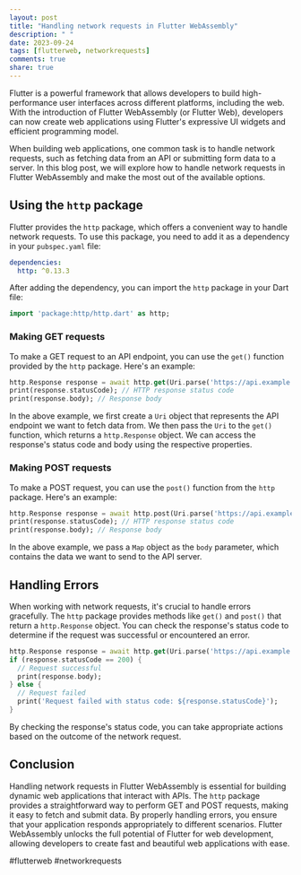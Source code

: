 ```yaml
---
layout: post
title: "Handling network requests in Flutter WebAssembly"
description: " "
date: 2023-09-24
tags: [flutterweb, networkrequests]
comments: true
share: true
---
```


Flutter is a powerful framework that allows developers to build high-performance user interfaces across different platforms, including the web. With the introduction of Flutter WebAssembly (or Flutter Web), developers can now create web applications using Flutter's expressive UI widgets and efficient programming model.

When building web applications, one common task is to handle network requests, such as fetching data from an API or submitting form data to a server. In this blog post, we will explore how to handle network requests in Flutter WebAssembly and make the most out of the available options.

## Using the `http` package

Flutter provides the `http` package, which offers a convenient way to handle network requests. To use this package, you need to add it as a dependency in your `pubspec.yaml` file:

```yaml
dependencies:
  http: ^0.13.3
```

After adding the dependency, you can import the `http` package in your Dart file:

```dart
import 'package:http/http.dart' as http;
```

### Making GET requests

To make a GET request to an API endpoint, you can use the `get()` function provided by the `http` package. Here's an example:

```dart
http.Response response = await http.get(Uri.parse('https://api.example.com/data'));
print(response.statusCode); // HTTP response status code
print(response.body); // Response body
```

In the above example, we first create a `Uri` object that represents the API endpoint we want to fetch data from. We then pass the `Uri` to the `get()` function, which returns a `http.Response` object. We can access the response's status code and body using the respective properties.

### Making POST requests

To make a POST request, you can use the `post()` function from the `http` package. Here's an example:

```dart
http.Response response = await http.post(Uri.parse('https://api.example.com/submit'), body: {'name': 'John', 'email': 'john@example.com'});
print(response.statusCode); // HTTP response status code
print(response.body); // Response body
```

In the above example, we pass a `Map` object as the `body` parameter, which contains the data we want to send to the API server.

## Handling Errors

When working with network requests, it's crucial to handle errors gracefully. The `http` package provides methods like `get()` and `post()` that return a `http.Response` object. You can check the response's status code to determine if the request was successful or encountered an error.

```dart
http.Response response = await http.get(Uri.parse('https://api.example.com/data'));
if (response.statusCode == 200) {
  // Request successful
  print(response.body);
} else {
  // Request failed
  print('Request failed with status code: ${response.statusCode}');
}
```

By checking the response's status code, you can take appropriate actions based on the outcome of the network request.

## Conclusion

Handling network requests in Flutter WebAssembly is essential for building dynamic web applications that interact with APIs. The `http` package provides a straightforward way to perform GET and POST requests, making it easy to fetch and submit data. By properly handling errors, you ensure that your application responds appropriately to different scenarios. Flutter WebAssembly unlocks the full potential of Flutter for web development, allowing developers to create fast and beautiful web applications with ease.

#flutterweb #networkrequests